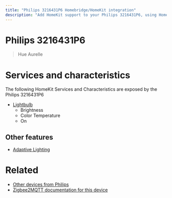 ```yaml
---
title: "Philips 3216431P6 Homebridge/HomeKit integration"
description: "Add HomeKit support to your Philips 3216431P6, using Homebridge, Zigbee2MQTT and homebridge-z2m."
---
```

<!---
This file has been GENERATED using src/docgen/docgen.ts
DO NOT EDIT THIS FILE MANUALLY!
-->
# Philips 3216431P6
> Hue Aurelle


# Services and characteristics
The following HomeKit Services and Characteristics are exposed by
the Philips 3216431P6

* [Lightbulb](../../light.md)
  * Brightness
  * Color Temperature
  * On

## Other features
* [Adaptive Lighting](../../light.md)

# Related
* [Other devices from Philips](../index.md#philips)
* [Zigbee2MQTT documentation for this device](https://www.zigbee2mqtt.io/devices/3216431P6.html)